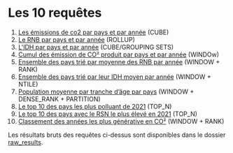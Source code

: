 # Les 10 requêtes

1. [Les émissions de co2 par pays et par année](https://gitlab.univ-nantes.fr/E192263G/m1s2-evoluateddatabases-project/-/blob/main/requests/request_1.sql) (CUBE)
2. [Le RNB par pays et par année](https://gitlab.univ-nantes.fr/E192263G/m1s2-evoluateddatabases-project/-/blob/main/requests/request_2.sql) (ROLLUP)
3. [L'IDH par pays et par année](https://gitlab.univ-nantes.fr/E192263G/m1s2-evoluateddatabases-project/-/blob/main/requests/request_3.sql) (CUBE/GROUPING SETS)
4. [Cumul des émission de CO² produit par pays et par année](https://gitlab.univ-nantes.fr/E192263G/m1s2-evoluateddatabases-project/-/blob/main/requests/request_4.sql) (WINDOw)
5. [Ensemble des pays trié par moyenne des RNB par année](https://gitlab.univ-nantes.fr/E192263G/m1s2-evoluateddatabases-project/-/blob/main/requests/request_5.sql) (WINDOW + RANK)
6. [Ensemble des pays trié par leur IDH moyen par année](https://gitlab.univ-nantes.fr/E192263G/m1s2-evoluateddatabases-project/-/blob/main/requests/request_6.sql) (WINDOW + NTILE)
7. [Population moyenne par tranche d’âge par pays](https://gitlab.univ-nantes.fr/E192263G/m1s2-evoluateddatabases-project/-/blob/main/requests/request_7.sql) (WINDOW + DENSE_RANK + PARTITION)
8. [Le top 10 des pays les plus polluant de 2021](https://gitlab.univ-nantes.fr/E192263G/m1s2-evoluateddatabases-project/-/blob/main/requests/request_8.sql) (TOP_N)
9. [Le top 10 des pays avec le RSN le plus élevé en 2021](https://gitlab.univ-nantes.fr/E192263G/m1s2-evoluateddatabases-project/-/blob/main/requests/request_9.sql) (TOP_N)
10. [Classement des années les plus générative en CO²](https://gitlab.univ-nantes.fr/E192263G/m1s2-evoluateddatabases-project/-/blob/main/requests/request_10.sql) (WINDOW + RANK)


Les résultats bruts des requêtes ci-dessus sont disponibles dans le dossier [raw_results](https://gitlab.univ-nantes.fr/E192263G/m1s2-evoluateddatabases-project/-/blob/main/requests).